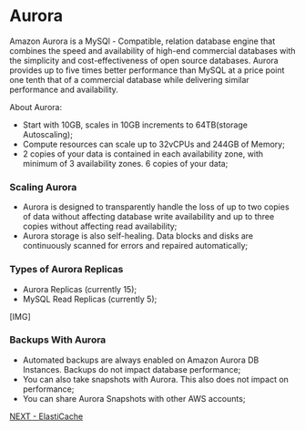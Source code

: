 # Aurora  

Amazon Aurora is a MySQl - Compatible, relation database engine that combines the speed and availability of high-end commercial databases with  the simplicity and cost-effectiveness of open source databases. Aurora  provides up to five times better performance than MySQL at a price point one tenth that of a commercial database while delivering similar performance and availability.  

About Aurora:  
* Start with 10GB, scales in 10GB increments to 64TB(storage Autoscaling);  
* Compute resources can scale up to 32vCPUs and 244GB of Memory;  
* 2 copies of your data is contained in each availability zone, with minimum of 3 availability zones. 6 copies of your data;  

### Scaling Aurora  

* Aurora is designed to transparently handle the loss of up to two copies of data without affecting database write availability and up to three copies without affecting read availability;  
* Aurora storage is also self-healing. Data blocks and disks are continuously scanned for errors and repaired automatically;  


### Types of Aurora Replicas  

* Aurora Replicas (currently 15);
* MySQL Read Replicas (currently 5);  

[IMG]


### Backups With Aurora  

* Automated backups are always enabled on Amazon Aurora DB Instances. Backups do not impact database performance;  
* You can also take snapshots with Aurora. This also does not impact on performance;  
* You can share Aurora Snapshots with other AWS accounts;  


[NEXT - ElastiCache](../database/elasticache.md)
